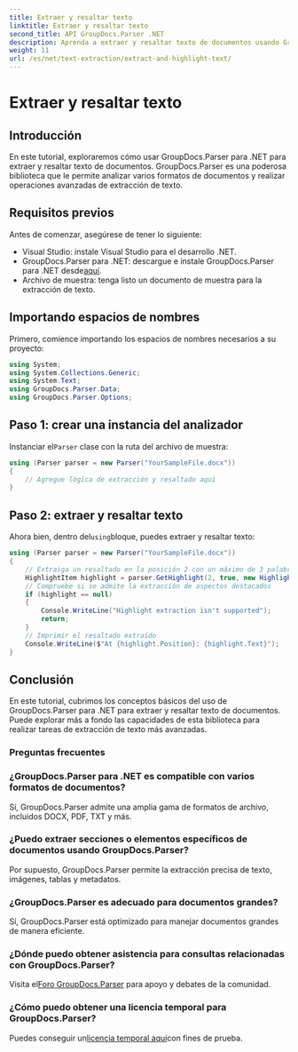 ```yaml
---
title: Extraer y resaltar texto
linktitle: Extraer y resaltar texto
second_title: API GroupDocs.Parser .NET
description: Aprenda a extraer y resaltar texto de documentos usando GroupDocs.Parser para .NET. Pasos sencillos para una extracción de texto eficiente en sus proyectos .NET.
weight: 11
url: /es/net/text-extraction/extract-and-highlight-text/
---
```


# Extraer y resaltar texto

## Introducción
En este tutorial, exploraremos cómo usar GroupDocs.Parser para .NET para extraer y resaltar texto de documentos. GroupDocs.Parser es una poderosa biblioteca que le permite analizar varios formatos de documentos y realizar operaciones avanzadas de extracción de texto.
## Requisitos previos
Antes de comenzar, asegúrese de tener lo siguiente:
- Visual Studio: instale Visual Studio para el desarrollo .NET.
-  GroupDocs.Parser para .NET: descargue e instale GroupDocs.Parser para .NET desde[aquí](https://releases.groupdocs.com/parser/net/).
- Archivo de muestra: tenga listo un documento de muestra para la extracción de texto.

## Importando espacios de nombres
Primero, comience importando los espacios de nombres necesarios a su proyecto:
```csharp
using System;
using System.Collections.Generic;
using System.Text;
using GroupDocs.Parser.Data;
using GroupDocs.Parser.Options;
```
## Paso 1: crear una instancia del analizador
 Instanciar el`Parser` clase con la ruta del archivo de muestra:
```csharp
using (Parser parser = new Parser("YourSampleFile.docx"))
{
    // Agregue lógica de extracción y resaltado aquí
}
```
## Paso 2: extraer y resaltar texto
 Ahora bien, dentro del`using`bloque, puedes extraer y resaltar texto:
```csharp
using (Parser parser = new Parser("YourSampleFile.docx"))
{
    // Extraiga un resaltado en la posición 2 con un máximo de 3 palabras
    HighlightItem highlight = parser.GetHighlight(2, true, new HighlightOptions(3));
    // Compruebe si se admite la extracción de aspectos destacados
    if (highlight == null)
    {
        Console.WriteLine("Highlight extraction isn't supported");
        return;
    }
    // Imprimir el resaltado extraído
    Console.WriteLine($"At {highlight.Position}: {highlight.Text}");
}
```

## Conclusión
En este tutorial, cubrimos los conceptos básicos del uso de GroupDocs.Parser para .NET para extraer y resaltar texto de documentos. Puede explorar más a fondo las capacidades de esta biblioteca para realizar tareas de extracción de texto más avanzadas.

### Preguntas frecuentes
### ¿GroupDocs.Parser para .NET es compatible con varios formatos de documentos?
Sí, GroupDocs.Parser admite una amplia gama de formatos de archivo, incluidos DOCX, PDF, TXT y más.
### ¿Puedo extraer secciones o elementos específicos de documentos usando GroupDocs.Parser?
Por supuesto, GroupDocs.Parser permite la extracción precisa de texto, imágenes, tablas y metadatos.
### ¿GroupDocs.Parser es adecuado para documentos grandes?
Sí, GroupDocs.Parser está optimizado para manejar documentos grandes de manera eficiente.
### ¿Dónde puedo obtener asistencia para consultas relacionadas con GroupDocs.Parser?
 Visita el[Foro GroupDocs.Parser](https://forum.groupdocs.com/c/parser/17) para apoyo y debates de la comunidad.
### ¿Cómo puedo obtener una licencia temporal para GroupDocs.Parser?
 Puedes conseguir un[licencia temporal aquí](https://purchase.groupdocs.com/temporary-license/)con fines de prueba.